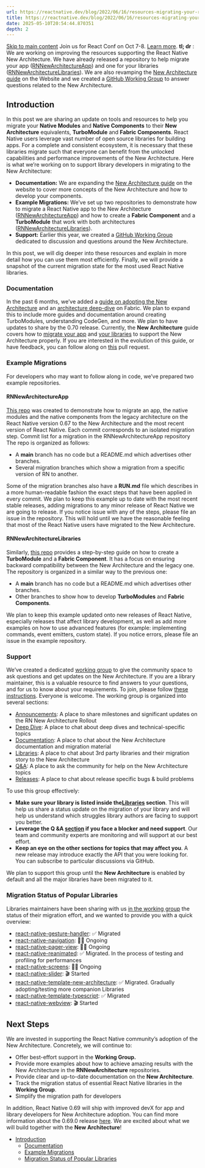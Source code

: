 ```yaml
---
url: https://reactnative.dev/blog/2022/06/16/resources-migrating-your-react-native-library-to-the-new-architecture
title: https://reactnative.dev/blog/2022/06/16/resources-migrating-your-react-native-library-to-the-new-architecture
date: 2025-05-10T20:54:44.870351
depth: 2
---
```


[Skip to main content](https://reactnative.dev/blog/2022/06/16/resources-migrating-your-react-native-library-to-the-new-architecture#__docusaurus_skipToContent_fallback)
Join us for React Conf on Oct 7-8. [Learn more](https://conf.react.dev).
**tl; dr** : We are working on improving the resources supporting the React Native New Architecture. We have already released a repository to help migrate your app ([RNNewArchitectureApp](https://github.com/react-native-community/RNNewArchitectureApp)) and one for your libraries ([RNNewArchitectureLibraries](https://github.com/react-native-community/RNNewArchitectureLibraries)). We are also revamping the [New Architecture guide](https://github.com/facebook/react-native-website/pull/3037) on the Website and we created a [GitHub Working Group](https://github.com/reactwg/react-native-new-architecture/discussions) to answer questions related to the New Architecture.
## Introduction[​](https://reactnative.dev/blog/2022/06/16/resources-migrating-your-react-native-library-to-the-new-architecture#introduction "Direct link to Introduction")
In this post we are sharing an update on tools and resources to help you migrate your **Native Modules** and **Native Components** to their **New Architecture** equivalents, **TurboModule** and **Fabric Components**.
React Native users leverage vast number of open source libraries for building apps. For a complete and consistent ecosystem, it is necessary that these libraries migrate such that everyone can benefit from the unlocked capabilities and performance improvements of the New Architecture.
Here is what we’re working on to support library developers in migrating to the New Architecture:
  * **Documentation:** We are expanding the [New Architecture guide](https://github.com/facebook/react-native-website/pull/3037) on the website to cover more concepts of the New Architecture and how to develop your components.
  * **Example Migrations:** We’ve set up two repositories to demonstrate how to migrate a React Native app to the New Architecture ([RNNewArchitectureApp](https://github.com/react-native-community/RNNewArchitectureApp)) and how to create a **Fabric Component** and a **TurboModule** that work with both architectures ([RNNewArchitectureLibraries](https://github.com/react-native-community/RNNewArchitectureLibraries)).
  * **Support:** Earlier this year, we created a [GitHub Working Group](https://github.com/reactwg/react-native-new-architecture/discussions) dedicated to discussion and questions around the New Architecture.


In this post, we will dig deeper into these resources and explain in more detail how you can use them most efficiently. Finally, we will provide a snapshot of the current migration state for the most used React Native libraries.
### Documentation[​](https://reactnative.dev/blog/2022/06/16/resources-migrating-your-react-native-library-to-the-new-architecture#documentation "Direct link to Documentation")
In the past 6 months, we’ve added a [guide on adopting the New Architecture](https://github.com/reactwg/react-native-new-architecture#guides) and an [architecture deep-dive](https://reactnative.dev/architecture/overview) on Fabric. We plan to expand this to include more guides and documentation around creating TurboModules, understanding CodeGen, and more. We plan to have updates to share by the 0.70 release.
Currently, the **New Architecture** guide covers how to [migrate your app](https://github.com/reactwg/react-native-new-architecture/blob/main/docs/enable-apps.md) and [your libraries](https://github.com/reactwg/react-native-new-architecture/blob/main/docs/enable-libraries-prerequisites.md) to support the New Architecture properly.
If you are interested in the evolution of this guide, or have feedback, you can follow along on [this](https://github.com/facebook/react-native-website/pull/3037) pull request.
### Example Migrations[​](https://reactnative.dev/blog/2022/06/16/resources-migrating-your-react-native-library-to-the-new-architecture#example-migrations "Direct link to Example Migrations")
For developers who may want to follow along in code, we’ve prepared two example repositories.
#### RNNewArchitectureApp[​](https://reactnative.dev/blog/2022/06/16/resources-migrating-your-react-native-library-to-the-new-architecture#rnnewarchitectureapp "Direct link to RNNewArchitectureApp")
[This repo](https://github.com/react-native-community/RNNewArchitectureApp) was created to demonstrate how to migrate an app, the native modules and the native components from the legacy architecture on the React Native version 0.67 to the New Architecture and the most recent version of React Native. Each commit corresponds to an isolated migration step.
Commit list for a migration in the RNNewArchitectureApp repository
The repo is organized as follows:
  * A **main** branch has no code but a README.md which advertises other branches.
  * Several migration branches which show a migration from a specific version of RN to another.


Some of the migration branches also have a **RUN.md** file which describes in a more human-readable fashion the exact steps that have been applied in every commit.
We plan to keep this example up to date with the most recent stable releases, adding migrations to any minor release of React Native we are going to release. If you notice issue with any of the steps, please file an issue in the repository. This will hold until we have the reasonable feeling that most of the React Native users have migrated to the New Architecture.
#### RNNewArchitectureLibraries[​](https://reactnative.dev/blog/2022/06/16/resources-migrating-your-react-native-library-to-the-new-architecture#rnnewarchitecturelibraries "Direct link to RNNewArchitectureLibraries")
Similarly, [this repo](https://github.com/react-native-community/RNNewArchitectureLibraries) provides a step-by-step guide on how to create a **TurboModule** and a **Fabric Component**. It has a focus on ensuring backward compatibility between the New Architecture and the legacy one.
The repository is organized in a similar way to the previous one:
  * A **main** branch has no code but a README.md which advertises other branches.
  * Other branches to show how to develop **TurboModules** and **Fabric Components**.


We plan to keep this example updated onto new releases of React Native, especially releases that affect library development, as well as add more examples on how to use advanced features (for example: implementing commands, event emitters, custom state). If you notice errors, please file an issue in the example repository.
### Support[​](https://reactnative.dev/blog/2022/06/16/resources-migrating-your-react-native-library-to-the-new-architecture#support "Direct link to Support")
We’ve created a dedicated [working group](https://github.com/reactwg/react-native-new-architecture) to give the community space to ask questions and get updates on the New Architecture. If you are a library maintainer, this is a valuable resource to find answers to your questions, and for us to know about your requirements. To join, please follow [these instructions](https://github.com/reactwg/react-native-new-architecture#how-to-join-the-working-group). Everyone is welcome.
The working group is organized into several sections:
  * [Announcements](https://github.com/reactwg/react-native-new-architecture/discussions/categories/announcements): A place to share milestones and significant updates on the RN New Architecture Rollout
  * [Deep Dive](https://github.com/reactwg/react-native-new-architecture/discussions/categories/deep-dive): A place to chat about deep dives and technical-specific topics
  * [Documentation](https://github.com/reactwg/react-native-new-architecture/discussions/categories/documentation): A place to chat about the New Architecture documentation and migration material
  * [Libraries](https://github.com/reactwg/react-native-new-architecture/discussions/categories/libraries): A place to chat about 3rd party libraries and their migration story to the New Architecture
  * [Q&A](https://github.com/reactwg/react-native-new-architecture/discussions/categories/q-a): A place to ask the community for help on the New Architecture topics
  * [Releases](https://github.com/reactwg/react-native-new-architecture/discussions/categories/releases): A place to chat about release specific bugs & build problems


To use this group effectively:
  * **Make sure your library is listed inside the[Libraries](https://github.com/reactwg/react-native-new-architecture/discussions/categories/libraries) section**. This will help us share a status update on the migration of your library and will help us understand which struggles library authors are facing to support you better.
  * **Leverage the Q &A [section](https://github.com/reactwg/react-native-new-architecture/discussions/categories/q-a) if you face a blocker and need support**. Our team and community experts are monitoring and will support at our best effort.
  * **Keep an eye on the other sections for topics that may affect you**. A new release may introduce exactly the API that you were looking for. You can subscribe to particular discussions via GitHub.


We plan to support this group until the **New Architecture** is enabled by default and all the major libraries have been migrated to it.
### Migration Status of Popular Libraries[​](https://reactnative.dev/blog/2022/06/16/resources-migrating-your-react-native-library-to-the-new-architecture#migration-status-of-popular-libraries "Direct link to Migration Status of Popular Libraries")
Libraries maintainers have been sharing with us [in the working group](https://github.com/reactwg/react-native-new-architecture/discussions/categories/libraries) the status of their migration effort, and we wanted to provide you with a quick overview:
  * [react-native-gesture-handler](https://github.com/reactwg/react-native-new-architecture/discussions/15): ✅ Migrated
  * [react-native-navigation](https://github.com/reactwg/react-native-new-architecture/discussions/17): 🏃‍♂️ Ongoing
  * [react-native-pager-view](https://github.com/reactwg/react-native-new-architecture/discussions/16): 🏃‍♂️ Ongoing
  * [react-native-reanimated](https://github.com/reactwg/react-native-new-architecture/discussions/14): ✅ Migrated. In the process of testing and profiling for performances
  * [react-native-screens](https://github.com/reactwg/react-native-new-architecture/discussions/13): 🏃‍♂️ Ongoing
  * [react-native-slider](https://github.com/reactwg/react-native-new-architecture/discussions/38): 🎬 Started
  * [react-native-template-new-architecture](https://github.com/reactwg/react-native-new-architecture/discussions/21): ✅ Migrated. Gradually adopting/testing more companion Libraries
  * [react-native-template-typescript](https://github.com/reactwg/react-native-new-architecture/discussions/22): ✅ Migrated
  * [react-native-webview](https://github.com/reactwg/react-native-new-architecture/discussions/19): 🎬 Started


## Next Steps[​](https://reactnative.dev/blog/2022/06/16/resources-migrating-your-react-native-library-to-the-new-architecture#next-steps "Direct link to Next Steps")
We are invested in supporting the React Native community’s adoption of the New Architecture. Concretely, we will continue to:
  * Offer best-effort support in the **Working Group.**
  * Provide more examples about how to achieve amazing results with the New Architecture in the **RNNewArchitecture** repositories.
  * Provide clear and up-to-date documentation on the **New Architecture**.
  * Track the migration status of essential React Native libraries in the **Working Group**.
  * Simplify the migration path for developers


In addition, React Native 0.69 will ship with improved devX for app and library developers for New Architecture adoption. You can find more information about the 0.69.0 release [here](https://github.com/reactwg/react-native-releases/discussions/21).
We are excited about what we will build together with the **New Architecture**!
  * [Introduction](https://reactnative.dev/blog/2022/06/16/resources-migrating-your-react-native-library-to-the-new-architecture#introduction)
    * [Documentation](https://reactnative.dev/blog/2022/06/16/resources-migrating-your-react-native-library-to-the-new-architecture#documentation)
    * [Example Migrations](https://reactnative.dev/blog/2022/06/16/resources-migrating-your-react-native-library-to-the-new-architecture#example-migrations)
    * [Migration Status of Popular Libraries](https://reactnative.dev/blog/2022/06/16/resources-migrating-your-react-native-library-to-the-new-architecture#migration-status-of-popular-libraries)



